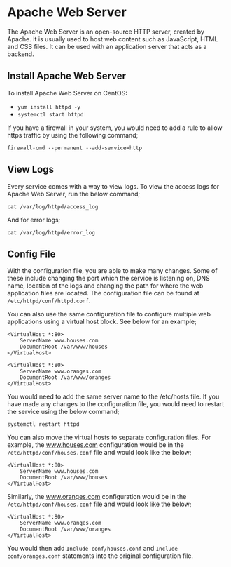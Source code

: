 # Apache Web Server
The Apache Web Server is an open-source HTTP server, created by Apache. It is usually used to host web content such as JavaScript, HTML and CSS files. It can be used with an application server that acts as a backend.

## Install Apache Web Server
To install Apache Web Server on CentOS:
- `yum install httpd -y`
- `systemctl start httpd`

If you have a firewall in your system, you would need to add a rule to allow https traffic by using the following command;

`firewall-cmd --permanent --add-service=http`

## View Logs 
Every service comes with a way to view logs. To view the access logs for Apache Web Server, run the below command;

`cat /var/log/httpd/access_log`

And for error logs;

`cat /var/log/httpd/error_log`


## Config File
With the configuration file, you are able to make many changes. Some of these include changing the port which the service is listening on, DNS name, location of the logs and changing the path for where the web application files are located. The configuration file can be found at `/etc/httpd/conf/httpd.conf`.

You can also use the same configuration file to configure multiple web applications using a virtual host block. See below for an example;

```
<VirtualHost *:80>
    ServerName www.houses.com
    DocumentRoot /var/www/houses
</VirtualHost>

<VirtualHost *:80>
    ServerName www.oranges.com
    DocumentRoot /var/www/oranges
</VirtualHost>
```

You would need to add the same server name to the /etc/hosts file. If you have made any changes to the configuration file, you would need to restart the service using the below command;

`systemctl restart httpd`

You can also move the virtual hosts to separate configuration files. For example, the www.houses.com configuration would be in the `/etc/httpd/conf/houses.conf` file and would look like the below;

```
<VirtualHost *:80>
    ServerName www.houses.com
    DocumentRoot /var/www/houses
</VirtualHost>
```

Similarly, the www.oranges.com configuration would be in the `/etc/httpd/conf/houses.conf` file and would look like the below;

```
<VirtualHost *:80>
    ServerName www.oranges.com
    DocumentRoot /var/www/oranges
</VirtualHost>
```

You would then add `Include conf/houses.conf` and `Include conf/oranges.conf` statements into the original configuration file.